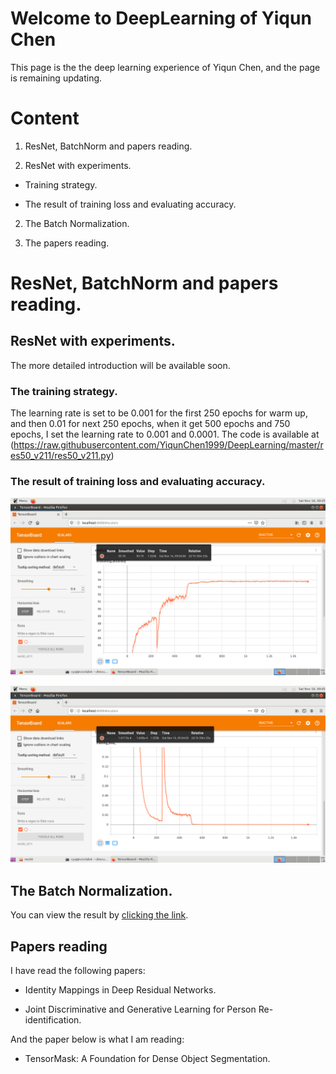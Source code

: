 # Welcome to DeepLearning of Yiqun Chen

This page is the the deep learning experience of Yiqun Chen, and the page is remaining updating.

# Content

1. ResNet, BatchNorm and papers reading.

  1. ResNet with experiments.
  
  - Training strategy.
  
  - The result of training loss and evaluating accuracy.
  
  2. The Batch Normalization.

  3. The papers reading.


# ResNet, BatchNorm and papers reading.

## ResNet with experiments.

The more detailed introduction will be available soon.

### The training strategy.

The learning rate is set to be 0.001 for the first 250 epochs for warm up, and then 0.01 for next 250 epochs, when it get 500 epochs and 750 epochs, I set the learning rate to 0.001 and 0.0001. The code is available at (https://raw.githubusercontent.com/YiqunChen1999/DeepLearning/master/res50_v211/res50_v211.py)

### The result of training loss and evaluating accuracy.

![loss](https://raw.githubusercontent.com/YiqunChen1999/DeepLearning/master/res50_v211/res50_v211_acc.png)

![loss](https://raw.githubusercontent.com/YiqunChen1999/DeepLearning/master/res50_v211/res50_v211_loss.png)

## The Batch Normalization.

You can view the result by [clicking the link](https://www.overleaf.com/read/kgyxrfttszbp).

## Papers reading

I have read the following papers:

- Identity Mappings in Deep Residual Networks.

- Joint Discriminative and Generative Learning for Person Re-identification.

And the paper below is what I am reading:

- TensorMask: A Foundation for Dense Object Segmentation.
